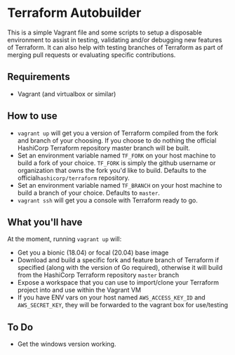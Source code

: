 # Terraform Autobuilder

This is a simple Vagrant file and some scripts to setup a disposable environment to assist in testing, validating and/or debugging new features of Terraform. It can also help with testing branches of Terraform as part of merging pull requests or evaluating specific contributions.

## Requirements
- Vagrant (and virtualbox or similar)

## How to use
- `vagrant up` will get you a version of Terraform compiled from the fork and branch of your choosing. If you choose to do nothing the official HashiCorp Terraform repository master branch will be built.
- Set an environment variable named `TF_FORK` on your host machine to build a fork of your choice. `TF_FORK` is simply the github username or organization that owns the fork you'd like to build. Defaults to the official`hashicorp/terraform` repository.
- Set an environment variable named `TF_BRANCH` on your host machine to build a branch of your choice. Defaults to `master`.
- `vagrant ssh` will get you a console with Terraform ready to go. 

## What you'll have

At the moment, running `vagrant up` will:
- Get you a bionic (18.04) or focal (20.04) base image
- Download and build a specific fork and feature branch of Terraform if specified (along with the version of Go required), otherwise it will build from the HashiCorp Terraform repository `master` branch
- Expose a workspace that you can use to import/clone your Terraform project into and use within the Vagrant VM
- If you have ENV vars on your host named `AWS_ACCESS_KEY_ID` and `AWS_SECRET_KEY`, they will be forwarded to the vagrant box for use/testing


## To Do
- Get the windows version working.
